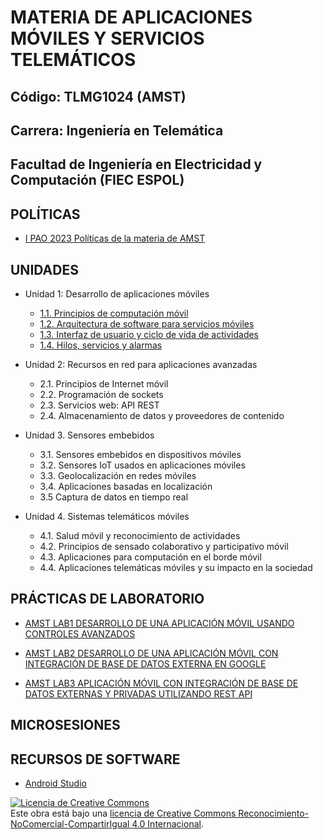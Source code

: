 # MATERIA DE APLICACIONES MÓVILES Y SERVICIOS TELEMÁTICOS
## Código: TLMG1024 (AMST)
## Carrera: Ingeniería en Telemática
## Facultad de Ingeniería en Electricidad y Computación (FIEC ESPOL)


## POLÍTICAS
* [I PAO 2023 Políticas de la materia de AMST](https://aulavirtual.espol.edu.ec/courses/19786/files/3518494/download?wrap=1)

## UNIDADES

* Unidad 1: Desarrollo de aplicaciones móviles
    * [1.1. Principios de computación móvil](unidades/unidad1/unidad1_1.md)
    * [1.2. Arquitectura de software para servicios móviles](unidades/unidad1/unidad1_2.md)
    * [1.3. Interfaz de usuario y ciclo de vida de actividades](unidades/unidad1/unidad1_3.md)
    * [1.4. Hilos, servicios y alarmas](unidades/unidad1/unidad1_4.md)

* Unidad 2: Recursos en red para aplicaciones avanzadas
    * 2.1. Principios de Internet móvil
    * 2.2. Programación de sockets
    * 2.3. Servicios web: API REST
    * 2.4. Almacenamiento de datos y proveedores de contenido

* Unidad 3. Sensores embebidos
    * 3.1. Sensores embebidos en dispositivos móviles
    * 3.2. Sensores IoT usados en aplicaciones móviles
    * 3.3. Geolocalización en redes móviles
    * 3.4. Aplicaciones basadas en localización
    * 3.5 Captura de datos en tiempo real

* Unidad 4. Sistemas telemáticos móviles
    * 4.1. Salud móvil y reconocimiento de actividades
    * 4.2. Principios de sensado colaborativo y participativo móvil
    * 4.3. Aplicaciones para computación en el borde móvil
    * 4.4. Aplicaciones telemáticas móviles y su impacto en la sociedad

## PRÁCTICAS DE LABORATORIO
* [AMST LAB1 DESARROLLO DE UNA APLICACIÓN MÓVIL USANDO CONTROLES AVANZADOS](laboratorios/laboratorio1/laboratorio1.md)

* [AMST LAB2 DESARROLLO DE UNA APLICACIÓN MÓVIL CON INTEGRACIÓN DE BASE DE DATOS EXTERNA EN GOOGLE](laboratorios/laboratorio2/laboratorio2.md)

* [AMST LAB3 APLICACIÓN MÓVIL CON INTEGRACIÓN DE BASE DE DATOS EXTERNAS Y PRIVADAS UTILIZANDO REST API](laboratorios/laboratorio2/laboratorio2.md)

## MICROSESIONES

## RECURSOS DE SOFTWARE
- [Android Studio](https://developer.android.com/studio)

<a rel="license" href="http://creativecommons.org/licenses/by-nc-sa/4.0/"><img alt="Licencia de Creative Commons" style="border-width:0" src="https://i.creativecommons.org/l/by-nc-sa/4.0/88x31.png" /></a><br />Este obra está bajo una <a rel="license" href="http://creativecommons.org/licenses/by-nc-sa/4.0/">licencia de Creative Commons Reconocimiento-NoComercial-CompartirIgual 4.0 Internacional</a>.

<!-- Google tag (gtag.js) -->
<script async src="https://www.googletagmanager.com/gtag/js?id=G-711FMTCF19"></script>
<script>
  window.dataLayer = window.dataLayer || [];
  function gtag(){dataLayer.push(arguments);}
  gtag('js', new Date());

  gtag('config', 'G-711FMTCF19');
</script>